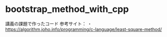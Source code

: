 # bootstrap_method_with_cpp
講義の課題で作ったコード
参考サイト：
・https://algorithm.joho.info/programming/c-language/least-square-method/
